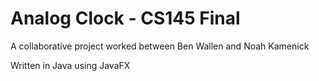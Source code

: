 <h1>Analog Clock - CS145 Final </h1>
<p>A collaborative project worked between Ben Wallen and Noah Kamenick</p>
<p>Written in Java using JavaFX</p>
